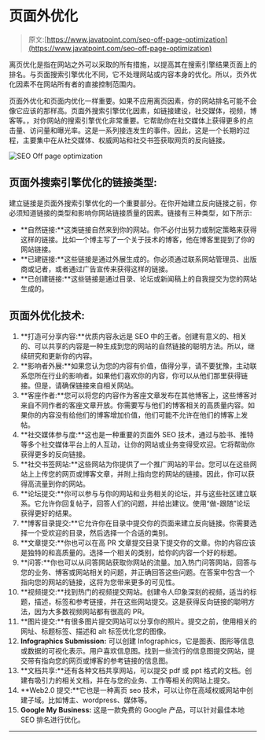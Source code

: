 # 页面外优化

> 原文:[https://www.javatpoint.com/seo-off-page-optimization](https://www.javatpoint.com/seo-off-page-optimization)

离页优化是指在网站之外可以采取的所有措施，以提高其在搜索引擎结果页面上的排名。与页面搜索引擎优化不同，它不处理网站或内容本身的优化。所以，页外优化因素不在网站所有者的直接控制范围内。

页面外优化和页面内优化一样重要。如果不应用离页因素，你的网站排名可能不会像它应该的那样高。页面外搜索引擎优化因素，如链接建设，社交媒体，视频，博客等。，对你网站的搜索引擎优化非常重要。它帮助你在社交媒体上获得更多的点击量、访问量和曝光率。这是一系列接连发生的事件。因此，这是一个长期的过程，主要集中在从社交媒体、权威网站和社交书签获取网页的反向链接。

![SEO Off page optimization](../Images/44d446c2619c85ff00c97dcef11fa264.png)

## 页面外搜索引擎优化的链接类型:

建立链接是页面外搜索引擎优化的一个重要部分。在你开始建立反向链接之前，你必须知道链接的类型和影响你网站链接质量的因素。链接有三种类型，如下所示:

*   **自然链接:**这类链接自然来到你的网站。你不必付出努力或制定策略来获得这样的链接。比如一个博主写了一个关于技术的博客，他在博客里提到了你的网站链接。
*   **已建链接:**这些链接是通过外展生成的。你必须通过联系网站管理员、出版商或记者，或者通过广告宣传来获得这样的链接。
*   **已创建链接:**这些链接是通过目录、论坛或新闻稿上的自我提交为您的网站生成的。

## 页面外优化技术:

1.  **打造可分享内容:**优质内容永远是 SEO 中的王者。创建有意义的、相关的、可以共享的内容是一种生成到您的网站的自然链接的聪明方法。所以，继续研究和更新你的内容。
2.  **影响者外展:**如果您认为您的内容有价值，值得分享，请不要犹豫，主动联系您所在行业的影响者。如果他们喜欢你的内容，你可以从他们那里获得链接。但是，请确保链接来自相关网站。
3.  **客座作者:**您可以将您的内容作为客座文章发布在其他博客上，这些博客对来自不同作者的客座文章开放。你需要写与他们的博客相关的高质量内容。如果你的内容没有给他们的博客增加价值，他们可能不允许在他们的博客上发帖。
4.  **社交媒体参与度:**这也是一种重要的页面外 SEO 技术，通过与脸书、推特等多个社交媒体平台上的人互动，让你的网站或业务变得受欢迎。它将帮助你获得更多的反向链接。
5.  **社交书签网站:**这些网站为你提供了一个推广网站的平台。您可以在这些网站上上传您的网页或博客文章，并附上指向您的网站的链接。因此，你可以获得高流量到你的网站。
6.  **论坛提交:**你可以参与与你的网站和业务相关的论坛，并与这些社区建立联系。它允许你回复帖子，回答人们的问题，并给出建议。使用“做-跟随”论坛获得更好的结果。
7.  **博客目录提交:**它允许你在目录中提交你的页面来建立反向链接。你需要选择一个受欢迎的目录，然后选择一个合适的类别。
8.  **文章提交:**你也可以在高 PR 文章提交目录下提交你的文章。你的内容应该是独特的和高质量的。选择一个相关的类别，给你的内容一个好的标题。
9.  **问答:**你也可以从问答网站获取你网站的流量。加入热门问答网站，回答与您的业务、博客或网站相关的问题，并正确回答这些问题。在答案中包含一个指向您的网站的链接，这将为您带来更多的可见性。
10.  **视频提交:**找到热门的视频提交网站。创建令人印象深刻的视频，适当的标题，描述，标签和参考链接，并在这些网站提交。这是获得反向链接的聪明方法，因为大多数视频网站都有很高的 PR。
11.  **图片提交:**有很多图片提交网站可以分享你的照片。提交之前，使用相关的网址、标题标签、描述和 alt 标签优化您的图像。
12.  **Infographics Submission:** 可以创建 Infographics，它是图表、图形等信息或数据的可视化表示。用户喜欢信息图。找到一些流行的信息图提交网站，提交带有指向您的网页或博客的参考链接的信息图。
13.  **文档共享:**还有各种文档共享网站，可以提交 pdf 或 ppt 格式的文档。创建有吸引力的相关文档，并在与您的业务、工作等相关的网站上提交。
14.  **Web2.0 提交:**它也是一种离页 seo 技术，可以让你在高域权威网站中创建子域。比如博主、wordpress、媒体等。
15.  **Google My Business:** 这是一款免费的 Google 产品，可以针对最佳本地 SEO 排名进行优化。

* * *